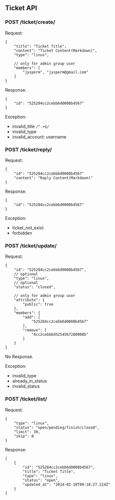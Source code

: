 ## Ticket API

### POST /ticket/create/

Request:

    {
        "title": "Ticket Title",
        "content": "Ticket Content(Markdown)",
        "type": "linux",

        // only for admin group user
        "members": [
            "jysperm", "jysperm@gmail.com"
        ]
    }

Response:

    {
        "id": "525284cc2cebb6d0008b4567"
    }

Exception:

* invalid_title `/^.+$/`
* invalid_type
* invalid_account: username

### POST /ticket/reply/

Request:

    {
        "id": "525284cc2cebb6d0008b4567"
        "content": "Reply Content(Markdown)"
    }

Response:

    {
        "id": "525284cc2cebb6d0008b4567"
    }

Exception:

* ticket_not_exist
* forbidden

### POST /ticket/update/

Request:

    {
        "id": "525284cc2cebb6d0008b4567",
        // optional
        "type": "linux",
        // optional
        "status": "closed",

        // only for admin group user
        "attribute": {
            "public": true
        },
        "members": {
            "add": [
                "525284cc2cebb6d0008b4567"
            ],
            "remove": [
                "4cc2cebb6d5254567280008b"
            ]
        }
    }

No Response.

Exception:

* invalid_type
* already_in_status
* invalid_status

### POST /ticket/list/

Request:

    {
        "type": "linux",
        "status": "open/pending/finish/closed",
        "limit": 30,
        "skip": 0
    }

Response:

    [
        {
            "id": "525284cc2cebb6d0008b4567",
            "title": "Ticket Title",
            "type": "linux",
            "status": "open",
            "updated_at": "2014-02-18T09:18:27.214Z"
        }
    ]
